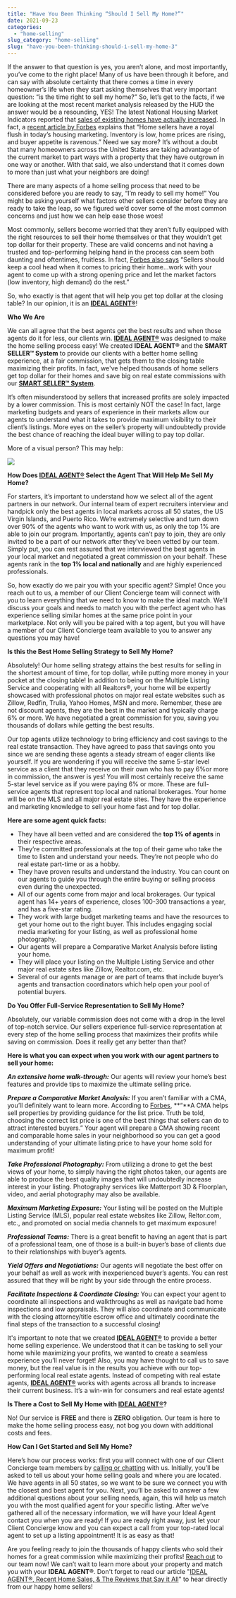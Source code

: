 ```yaml
---
title: "Have You Been Thinking “Should I Sell My Home?”"
date: 2021-09-23
categories: 
  - "home-selling"
slug_category: "home-selling"
slug: "have-you-been-thinking-should-i-sell-my-home-3"
---
```


If the answer to that question is yes, you aren’t alone, and most importantly, you’ve come to the right place! Many of us have been through it before, and can say with absolute certainty that there comes a time in every homeowner’s life when they start asking themselves that very important question: “is the time right to sell my home?” So, let’s get to the facts, if we are looking at the most recent market analysis released by the HUD the answer would be a resounding, YES! The latest National Housing Market Indicators reported that [sales of existing homes have actually increased](https://www.huduser.gov/portal/sites/default/files/pdf/Housing-Market-Indicators-Report-July-2021.pdf). In fact, a [recent article by Forbes](https://www.forbes.com/advisor/mortgages/how-to-get-the-most-when-selling-in-todays-hot-real-estate-market/) explains that “Home sellers have a royal flush in today’s housing marketing. Inventory is low, home prices are rising, and buyer appetite is ravenous.” Need we say more? It’s without a doubt that many homeowners across the United States are taking advantage of the current market to part ways with a property that they have outgrown in one way or another. With that said, we also understand that it comes down to more than just what your neighbors are doing! 

There are many aspects of a home selling process that need to be considered before you are ready to say, “I’m ready to sell my home!” You might be asking yourself what factors other sellers consider before they are ready to take the leap, so we figured we’d cover some of the most common concerns and just how we can help ease those woes! 

Most commonly, sellers become worried that they aren’t fully equipped with the right resources to sell their home themselves or that they wouldn’t get top dollar for their property. These are valid concerns and not having a trusted and top-performing helping hand in the process can seem both daunting and oftentimes, fruitless. In fact, [Forbes also says](https://www.forbes.com/advisor/mortgages/how-to-get-the-most-when-selling-in-todays-hot-real-estate-market/) “Sellers should keep a cool head when it comes to pricing their home…work with your agent to come up with a strong opening price and let the market factors (low inventory, high demand) do the rest.” 

So, who exactly is that agent that will help you get top dollar at the closing table? In our opinion, it is an **[IDEAL AGENT®](https://idealagent.com/)**! 

**Who We Are**

We can all agree that the best agents get the best results and when those agents do it for less, our clients win. **[IDEAL AGENT®](https://idealagent.com/)** was designed to make the home selling process easy! We created **IDEAL AGENT®** and the **SMART SELLER™ System** to provide our clients with a better home selling experience, at a fair commission, that gets them to the closing table maximizing their profits. In fact, we've helped thousands of home sellers get top dollar for their homes and save big on real estate commissions with our [**SMART SELLER™ System**](https://idealagent.com/). 

It’s often misunderstood by sellers that increased profits are solely impacted by a lower commission. This is most certainly NOT the case! In fact, large marketing budgets and years of experience in their markets allow our agents to understand what it takes to provide maximum visibility to their client’s listings. More eyes on the seller’s property will undoubtedly provide the best chance of reaching the ideal buyer willing to pay top dollar. 

More of a visual person? This may help:

![](images/smart-seller-graphic-lg-1-1024x356.png)

**How Does [IDEAL AGENT®](https://idealagent.com/) Select the Agent That Will Help Me Sell My Home?** 

For starters, it’s important to understand how we select all of the agent partners in our network. Our internal team of expert recruiters interview and handpick only the best agents in local markets across all 50 states, the US Virgin Islands, and Puerto Rico. We’re extremely selective and turn down over 90% of the agents who want to work with us, as only the top 1% are able to join our program. Importantly, agents can’t pay to join, they are only invited to be a part of our network after they’ve been vetted by our team. Simply put, you can rest assured that we interviewed the best agents in your local market and negotiated a great commission on your behalf. These agents rank in the **top 1% local and nationally** and are highly experienced professionals.

So, how exactly do we pair you with your specific agent? Simple! Once you reach out to us, a member of our Client Concierge team will connect with you to learn everything that we need to know to make the ideal match. We’ll discuss your goals and needs to match you with the perfect agent who has experience selling similar homes at the same price point in your marketplace. Not only will you be paired with a top agent, but you will have a member of our Client Concierge team available to you to answer any questions you may have!  

**Is this the Best Home Selling Strategy to Sell My Home?** 

Absolutely! Our home selling strategy attains the best results for selling in the shortest amount of time, for top dollar, while putting more money in your pocket at the closing table! In addition to being on the Multiple Listing Service and cooperating with all Realtors®, your home will be expertly showcased with professional photos on major real estate websites such as Zillow, Redfin, Trulia, Yahoo Homes, MSN and more. Remember, these are not discount agents, they are the best in the market and typically charge 6% or more. We have negotiated a great commission for you, saving you thousands of dollars while getting the best results.

Our top agents utilize technology to bring efficiency and cost savings to the real estate transaction. They have agreed to pass that savings onto you since we are sending these agents a steady stream of eager clients like yourself. If you are wondering if you will receive the same 5-star level service as a client that they receive on their own who has to pay 6%or more in commission, the answer is yes! You will most certainly receive the same 5-star level service as if you were paying 6% or more. These are full-service agents that represent top local and national brokerages. Your home will be on the MLS and all major real estate sites. They have the experience and marketing knowledge to sell your home fast and for top dollar.

**Here are some agent quick facts:**

- They have all been vetted and are considered the **top 1% of agents** in their respective areas.
- They’re committed professionals at the top of their game who take the time to listen and understand your needs. They’re not people who do real estate part-time or as a hobby.
- They have proven results and understand the industry. You can count on our agents to guide you through the entire buying or selling process even during the unexpected.
- All of our agents come from major and local brokerages. Our typical agent has 14+ years of experience, closes 100-300 transactions a year, and has a five-star rating.
- They work with large budget marketing teams and have the resources to get your home out to the right buyer. This includes engaging social media marketing for your listing, as well as professional home photography.
- Our agents will prepare a Comparative Market Analysis before listing your home.
- They will place your listing on the Multiple Listing Service and other major real estate sites like Zillow, Realtor.com, etc.
- Several of our agents manage or are part of teams that include buyer’s agents and transaction coordinators which help open your pool of potential buyers.

**Do You Offer Full-Service Representation to Sell My Home?**

Absolutely, our variable commission does not come with a drop in the level of top-notch service. Our sellers experience full-service representation at every step of the home selling process that maximizes their profits while saving on commission. Does it really get any better than that?

**Here is what you can expect when you work with our agent partners to sell your home:**

**_An extensive home walk-through:_** Our agents will review your home’s best features and provide tips to maximize the ultimate selling price. 

**_Prepare a Comparative Market Analysis:_** If you aren’t familiar with a CMA, you’ll definitely want to learn more. According to [Forbes](https://www.forbes.com/sites/taramastroeni/2019/12/19/what-is-a-comparative-market-analysis-and-how-you-can-use-one-to-help-sell-your-home/?sh=3ecaea5a118f), **“**A CMA helps sell properties by providing guidance for the list price. Truth be told, choosing the correct list price is one of the best things that sellers can do to attract interested buyers.” Your agent will prepare a CMA showing recent and comparable home sales in your neighborhood so you can get a good understanding of your ultimate listing price to have your home sold for maximum profit! 

**_Take Professional Photography:_** From utilizing a drone to get the best views of your home, to simply having the right photos taken, our agents are able to produce the best quality images that will undoubtedly increase interest in your listing. Photography services like Matterport 3D & Floorplan, video, and aerial photography may also be available. 

**_Maximum Marketing Exposure:_** Your listing will be posted on the Multiple Listing Service (MLS), popular real estate websites like Zillow, Reltor.com, etc., and promoted on social media channels to get maximum exposure! 

**_Professional Teams:_** There is a great benefit to having an agent that is part of a professional team, one of those is a built-in buyer’s base of clients due to their relationships with buyer’s agents. 

**_Yield Offers and Negotiations:_** Our agents will negotiate the best offer on your behalf as well as work with inexperienced buyer’s agents. You can rest assured that they will be right by your side through the entire process. 

**_Facilitate Inspections & Coordinate Closing:_** You can expect your agent to coordinate all inspections and walkthroughs as well as navigate bad home inspections and low appraisals. They will also coordinate and communicate with the closing attorney/title escrow office and ultimately coordinate the final steps of the transaction to a successful closing!

It's important to note that we created **[IDEAL AGENT®](https://idealagent.com/)** to provide a better home selling experience. We understood that it can be tasking to sell your home while maximizing your profits, we wanted to create a seamless experience you’ll never forget! Also, you may have thought to call us to save money, but the real value is in the results you achieve with our top-performing local real estate agents. Instead of competing with real estate agents, **[IDEAL AGENT®](https://idealagent.com/)** works with agents across all brands to increase their current business. It’s a win-win for consumers and real estate agents!

**Is There a Cost to Sell My Home with [IDEAL AGENT®](https://idealagent.com/)?**

No! Our service is **FREE** and there is **ZERO** obligation. Our team is here to make the home selling process easy, not bog you down with additional costs and fees. 

**How Can I Get Started and Sell My Home?** 

Here’s how our process works: first you will connect with one of our Client Concierge team members by [calling or chatting](https://idealagent.com/) with us. Initially, you’ll be asked to tell us about your home selling goals and where you are located. We have agents in all 50 states, so we want to be sure we connect you with the closest and best agent for you. Next, you’ll be asked to answer a few additional questions about your selling needs, again, this will help us match you with the most qualified agent for your specific listing. After we’ve gathered all of the necessary information, we will have your Ideal Agent contact you when you are ready! If you are ready right away, just let your Client Concierge know and you can expect a call from your top-rated local agent to set up a listing appointment! It is as easy as that! 

Are you feeling ready to join the thousands of happy clients who sold their homes for a great commission while maximizing their profits! [Reach out](https://signup.idealagent.com/) to our team now! We can’t wait to learn more about your property and match you with your **IDEAL AGENT®**. Don't forget to read our article "[IDEAL AGENT®, Recent Home Sales, & The Reviews that Say it All](https://blog.idealagent.com/things-to-consider-before-selling-your-home/)" to hear directly from our happy home sellers!
